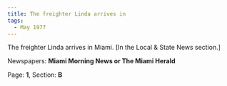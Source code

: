 ```yaml
---  
title: The freighter Linda arrives in  
tags:  
  - May 1977  
---  
```

  
The freighter Linda arrives in Miami. [In the Local & State News section.]  
  
Newspapers: **Miami Morning News or The Miami Herald**  
  
Page: **1**, Section: **B** 
